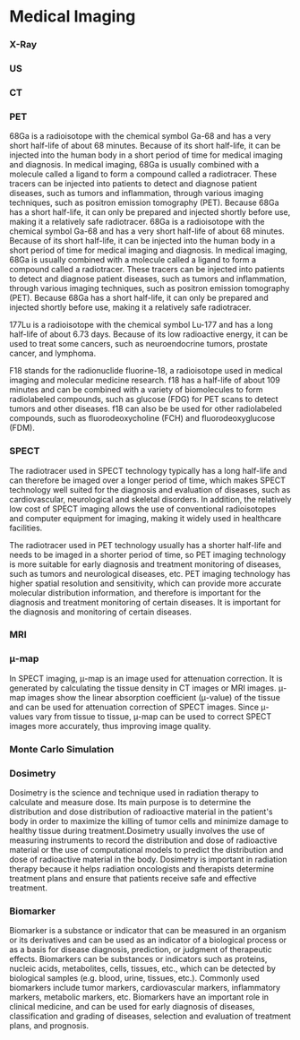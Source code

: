 # Medical Imaging


### X-Ray
### US
### CT
### PET

68Ga is a radioisotope with the chemical symbol Ga-68 and has a very short half-life of about 68 minutes. Because of its short half-life, it can be injected into the human body in a short period of time for medical imaging and diagnosis. In medical imaging, 68Ga is usually combined with a molecule called a ligand to form a compound called a radiotracer. These tracers can be injected into patients to detect and diagnose patient diseases, such as tumors and inflammation, through various imaging techniques, such as positron emission tomography (PET). Because 68Ga has a short half-life, it can only be prepared and injected shortly before use, making it a relatively safe radiotracer. 68Ga is a radioisotope with the chemical symbol Ga-68 and has a very short half-life of about 68 minutes. Because of its short half-life, it can be injected into the human body in a short period of time for medical imaging and diagnosis. In medical imaging, 68Ga is usually combined with a molecule called a ligand to form a compound called a radiotracer. These tracers can be injected into patients to detect and diagnose patient diseases, such as tumors and inflammation, through various imaging techniques, such as positron emission tomography (PET). Because 68Ga has a short half-life, it can only be prepared and injected shortly before use, making it a relatively safe radiotracer.

177Lu is a radioisotope with the chemical symbol Lu-177 and has a long half-life of about 6.73 days. Because of its low radioactive energy, it can be used to treat some cancers, such as neuroendocrine tumors, prostate cancer, and lymphoma.

F18 stands for the radionuclide fluorine-18, a radioisotope used in medical imaging and molecular medicine research. f18 has a half-life of about 109 minutes and can be combined with a variety of biomolecules to form radiolabeled compounds, such as glucose (FDG) for PET scans to detect tumors and other diseases. f18 can also be be used for other radiolabeled compounds, such as fluorodeoxycholine (FCH) and fluorodeoxyglucose (FDM).

### SPECT

The radiotracer used in SPECT technology typically has a long half-life and can therefore be imaged over a longer period of time, which makes SPECT technology well suited for the diagnosis and evaluation of diseases, such as cardiovascular, neurological and skeletal disorders. In addition, the relatively low cost of SPECT imaging allows the use of conventional radioisotopes and computer equipment for imaging, making it widely used in healthcare facilities.

The radiotracer used in PET technology usually has a shorter half-life and needs to be imaged in a shorter period of time, so PET imaging technology is more suitable for early diagnosis and treatment monitoring of diseases, such as tumors and neurological diseases, etc. PET imaging technology has higher spatial resolution and sensitivity, which can provide more accurate molecular distribution information, and therefore is important for the diagnosis and treatment monitoring of certain diseases. It is important for the diagnosis and monitoring of certain diseases.

### MRI

### μ-map
In SPECT imaging, μ-map is an image used for attenuation correction. It is generated by calculating the tissue density in CT images or MRI images. μ-map images show the linear absorption coefficient (μ-value) of the tissue and can be used for attenuation correction of SPECT images. Since μ-values vary from tissue to tissue, μ-map can be used to correct SPECT images more accurately, thus improving image quality.

### Monte Carlo Simulation

### Dosimetry
Dosimetry is the science and technique used in radiation therapy to calculate and measure dose. Its main purpose is to determine the distribution and dose distribution of radioactive material in the patient's body in order to maximize the killing of tumor cells and minimize damage to healthy tissue during treatment.Dosimetry usually involves the use of measuring instruments to record the distribution and dose of radioactive material or the use of computational models to predict the distribution and dose of radioactive material in the body. Dosimetry is important in radiation therapy because it helps radiation oncologists and therapists determine treatment plans and ensure that patients receive safe and effective treatment.

### Biomarker
Biomarker is a substance or indicator that can be measured in an organism or its derivatives and can be used as an indicator of a biological process or as a basis for disease diagnosis, prediction, or judgment of therapeutic effects. Biomarkers can be substances or indicators such as proteins, nucleic acids, metabolites, cells, tissues, etc., which can be detected by biological samples (e.g. blood, urine, tissues, etc.). Commonly used biomarkers include tumor markers, cardiovascular markers, inflammatory markers, metabolic markers, etc. Biomarkers have an important role in clinical medicine, and can be used for early diagnosis of diseases, classification and grading of diseases, selection and evaluation of treatment plans, and prognosis.
